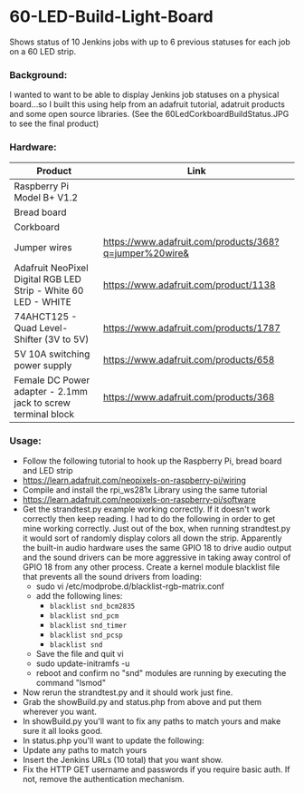 # 60-LED-Build-Light-Board
Shows status of 10 Jenkins jobs with up to 6 previous statuses for each job on a 60 LED strip.

### Background:
I wanted to want to be able to display Jenkins job statuses on a physical board...so I built this using help from an adafruit tutorial, adatruit products and some open source libraries. (See the 60LedCorkboardBuildStatus.JPG to see the final product)

### Hardware:
Product  | Link
------------- | -------------
Raspberry Pi Model B+ V1.2  | 
Bread board  |
Corkboard  |
Jumper wires | https://www.adafruit.com/products/368?q=jumper%20wire&
Adafruit NeoPixel Digital RGB LED Strip - White 60 LED - WHITE  | https://www.adafruit.com/product/1138
74AHCT125 - Quad Level-Shifter (3V to 5V)  | https://www.adafruit.com/products/1787
5V 10A switching power supply  | https://www.adafruit.com/products/658
Female DC Power adapter - 2.1mm jack to screw terminal block  | https://www.adafruit.com/products/368

### Usage:
* Follow the following tutorial to hook up the Raspberry Pi, bread board and LED strip
 * https://learn.adafruit.com/neopixels-on-raspberry-pi/wiring
* Compile and install the rpi_ws281x Library using the same tutorial
 * https://learn.adafruit.com/neopixels-on-raspberry-pi/software
 * Get the strandtest.py example working correctly.  If it doesn't work correctly then keep reading.  I had to do the following in order to get mine working correctly.  Just out of the box, when running strandtest.py it would sort of randomly display colors all down the strip.  Apparently the built-in audio hardware uses the same GPIO 18 to drive audio output and the sound drivers can be more aggressive in taking away control of GPIO 18 from any other process.  Create a kernel module blacklist file that prevents all the sound drivers from loading:
   * sudo vi /etc/modprobe.d/blacklist-rgb-matrix.conf
    * add the following lines:
      * `blacklist snd_bcm2835`
      * `blacklist snd_pcm`
      * `blacklist snd_timer`
      * `blacklist snd_pcsp`
      * `blacklist snd`
    * Save the file and quit vi
    * sudo update-initramfs -u
    * reboot and confirm no "snd" modules are running by executing the command "lsmod"
 * Now rerun the strandtest.py and it should work just fine.
 * Grab the showBuild.py and status.php from above and put them wherever you want.
 * In showBuild.py you'll want to fix any paths to match yours and make sure it all looks good.
 * In status.php you'll want to update the following:
  * Update any paths to match yours
  * Insert the Jenkins URLs (10 total) that you want show.
  * Fix the HTTP GET username and passwords if you require basic auth.  If not, remove the authentication mechanism.
